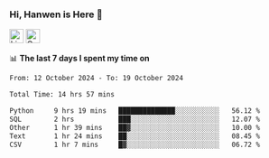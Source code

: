 ### Hi, Hanwen is Here 👋
<p>
	<a href="https://www.linkedin.com/in/liu-hanwen/"><img src="https://img.shields.io/badge/@hanwen-0A66C2?style=flat&logo=LinkedIn&logoColor=white" alt="Linkedin"  height="25px"/></a> 
	<a href="https://scholar.google.com/citations?user=HDF0su0AAAAJ"><img src="https://img.shields.io/badge/scholar-4385FE.svg?&style=plastic&logo=google-scholar&logoColor=white" alt="Google Scholar" height="25px"> </a>
</p>

📊 **The last 7 days I spent my time on** 
<!--START_SECTION:waka-->

```txt
From: 12 October 2024 - To: 19 October 2024

Total Time: 14 hrs 57 mins

Python     9 hrs 19 mins   ██████████████░░░░░░░░░░░   56.12 %
SQL        2 hrs           ███░░░░░░░░░░░░░░░░░░░░░░   12.07 %
Other      1 hr 39 mins    ██▓░░░░░░░░░░░░░░░░░░░░░░   10.00 %
Text       1 hr 24 mins    ██░░░░░░░░░░░░░░░░░░░░░░░   08.45 %
CSV        1 hr 7 mins     █▓░░░░░░░░░░░░░░░░░░░░░░░   06.72 %
```

<!--END_SECTION:waka-->


<!--
**david990917/david990917** is a ✨ _special_ ✨ repository because its `README.md` (this file) appears on your GitHub profile.

Here are some ideas to get you started:

- 🔭 I’m currently working on ...
- 🌱 I’m currently learning ...
- 👯 I’m looking to collaborate on ...
- 🤔 I’m looking for help with ...
- 💬 Ask me about ...
- 📫 How to reach me: ...
- 😄 Pronouns: ...
- ⚡ Fun fact: ...
-->
